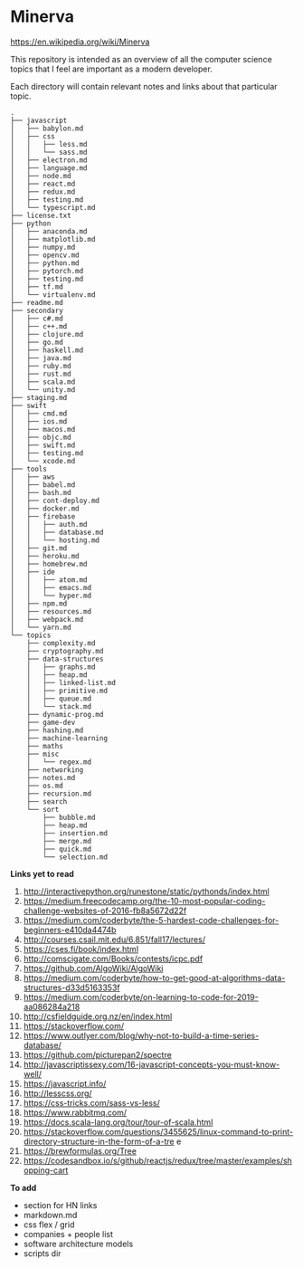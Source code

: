 # Minerva

https://en.wikipedia.org/wiki/Minerva

This repository is intended as an overview of all the computer science topics
that I feel are important as a modern developer.

Each directory will contain relevant notes and links about that particular topic.
```
.
├── javascript
│   ├── babylon.md
│   ├── css
│   │   ├── less.md
│   │   └── sass.md
│   ├── electron.md
│   ├── language.md
│   ├── node.md
│   ├── react.md
│   ├── redux.md
│   ├── testing.md
│   └── typescript.md
├── license.txt
├── python
│   ├── anaconda.md
│   ├── matplotlib.md
│   ├── numpy.md
│   ├── opencv.md
│   ├── python.md
│   ├── pytorch.md
│   ├── testing.md
│   ├── tf.md
│   └── virtualenv.md
├── readme.md
├── secondary
│   ├── c#.md
│   ├── c++.md
│   ├── clojure.md
│   ├── go.md
│   ├── haskell.md
│   ├── java.md
│   ├── ruby.md
│   ├── rust.md
│   ├── scala.md
│   └── unity.md
├── staging.md
├── swift
│   ├── cmd.md
│   ├── ios.md
│   ├── macos.md
│   ├── objc.md
│   ├── swift.md
│   ├── testing.md
│   └── xcode.md
├── tools
│   ├── aws
│   ├── babel.md
│   ├── bash.md
│   ├── cont-deploy.md
│   ├── docker.md
│   ├── firebase
│   │   ├── auth.md
│   │   ├── database.md
│   │   └── hosting.md
│   ├── git.md
│   ├── heroku.md
│   ├── homebrew.md
│   ├── ide
│   │   ├── atom.md
│   │   ├── emacs.md
│   │   └── hyper.md
│   ├── npm.md
│   ├── resources.md
│   ├── webpack.md
│   └── yarn.md
└── topics
    ├── complexity.md
    ├── cryptography.md
    ├── data-structures
    │   ├── graphs.md
    │   ├── heap.md
    │   ├── linked-list.md
    │   ├── primitive.md
    │   ├── queue.md
    │   └── stack.md
    ├── dynamic-prog.md
    ├── game-dev
    ├── hashing.md
    ├── machine-learning
    ├── maths
    ├── misc
    │   └── regex.md
    ├── networking
    ├── notes.md
    ├── os.md
    ├── recursion.md
    ├── search
    └── sort
        ├── bubble.md
        ├── heap.md
        ├── insertion.md
        ├── merge.md
        ├── quick.md
        └── selection.md
```

**Links yet to read**

1. http://interactivepython.org/runestone/static/pythonds/index.html
2. https://medium.freecodecamp.org/the-10-most-popular-coding-challenge-websites-of-2016-fb8a5672d22f
3. https://medium.com/coderbyte/the-5-hardest-code-challenges-for-beginners-e410da4474b
4. http://courses.csail.mit.edu/6.851/fall17/lectures/
5. https://cses.fi/book/index.html
6. http://comscigate.com/Books/contests/icpc.pdf
7. https://github.com/AlgoWiki/AlgoWiki
8. https://medium.com/coderbyte/how-to-get-good-at-algorithms-data-structures-d33d5163353f
9. https://medium.com/coderbyte/on-learning-to-code-for-2019-aa086284a218
10. http://csfieldguide.org.nz/en/index.html
11. https://stackoverflow.com/
12. https://www.outlyer.com/blog/why-not-to-build-a-time-series-database/
13. https://github.com/picturepan2/spectre
14. http://javascriptissexy.com/16-javascript-concepts-you-must-know-well/
15. https://javascript.info/
16. http://lesscss.org/
17. https://css-tricks.com/sass-vs-less/
18. https://www.rabbitmq.com/
19. https://docs.scala-lang.org/tour/tour-of-scala.html
20. https://stackoverflow.com/questions/3455625/linux-command-to-print-directory-structure-in-the-form-of-a-tre
e
21. https://brewformulas.org/Tree
22. https://codesandbox.io/s/github/reactjs/redux/tree/master/examples/shopping-cart

**To add**

- section for HN links
- markdown.md
- css flex / grid
- companies + people list
- software architecture models
- scripts dir



<!-- end -->
